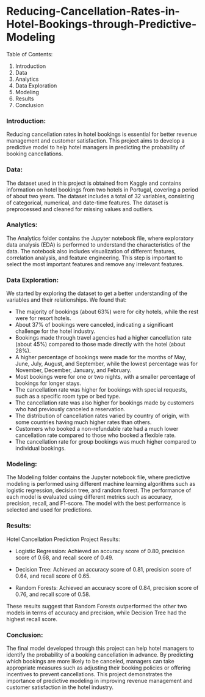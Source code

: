 # Reducing-Cancellation-Rates-in-Hotel-Bookings-through-Predictive-Modeling

Table of Contents:

1. Introduction
2. Data
3. Analytics
4. Data Exploration
5. Modeling
6. Results
7. Conclusion

### Introduction:

Reducing cancellation rates in hotel bookings is essential for better revenue management and customer satisfaction. This project aims to develop a predictive model to help hotel managers in predicting the probability of booking cancellations.

### Data:

The dataset used in this project is obtained from Kaggle and contains information on hotel bookings from two hotels in Portugal, covering a period of about two years. The dataset includes a total of 32 variables, consisting of categorical, numerical, and date-time features. The dataset is preprocessed and cleaned for missing values and outliers.

### Analytics:

The Analytics folder contains the Jupyter notebook file, where exploratory data analysis (EDA) is performed to understand the characteristics of the data. The notebook also includes visualization of different features, correlation analysis, and feature engineering. This step is important to select the most important features and remove any irrelevant features.

### Data Exploration:
We started by exploring the dataset to get a better understanding of the variables and their relationships. We found that:

- The majority of bookings (about 63%) were for city hotels, while the rest were for resort hotels.
- About 37% of bookings were canceled, indicating a significant challenge for the hotel industry.
- Bookings made through travel agencies had a higher cancellation rate (about 45%) compared to those made directly with the hotel (about 28%). 
- A higher percentage of bookings were made for the months of May, June, July, August, and September, while the lowest percentage was for November, December, January, and February.
- Most bookings were for one or two nights, with a smaller percentage of bookings for longer stays.
- The cancellation rate was higher for bookings with special requests, such as a specific room type or bed type.
- The cancellation rate was also higher for bookings made by customers who had previously canceled a reservation.
- The distribution of cancellation rates varied by country of origin, with some countries having much higher rates than others.
- Customers who booked a non-refundable rate had a much lower cancellation rate compared to those who booked a flexible rate.
- The cancellation rate for group bookings was much higher compared to individual bookings.

### Modeling:

The Modeling folder contains the Jupyter notebook file, where predictive modeling is performed using different machine learning algorithms such as logistic regression, decision tree, and random forest. The performance of each model is evaluated using different metrics such as accuracy, precision, recall, and F1-score. The model with the best performance is selected and used for predictions.

### Results:
Hotel Cancellation Prediction Project Results:

- Logistic Regression: Achieved an accuracy score of 0.80, precision score of 0.68, and recall score of 0.49.

- Decision Tree: Achieved an accuracy score of 0.81, precision score of 0.64, and recall score of 0.65.

- Random Forests: Achieved an accuracy score of 0.84, precision score of 0.76, and recall score of 0.58.

These results suggest that Random Forests outperformed the other two models in terms of accuracy and precision, while Decision Tree had the highest recall score.

### Conclusion:

The final model developed through this project can help hotel managers to identify the probability of a booking cancellation in advance. By predicting which bookings are more likely to be canceled, managers can take appropriate measures such as adjusting their booking policies or offering incentives to prevent cancellations. This project demonstrates the importance of predictive modeling in improving revenue management and customer satisfaction in the hotel industry.
